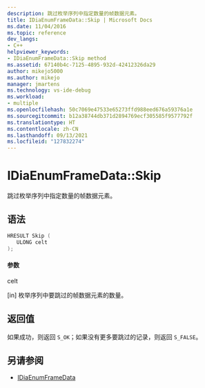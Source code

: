 ```yaml
---
description: 跳过枚举序列中指定数量的帧数据元素。
title: IDiaEnumFrameData::Skip | Microsoft Docs
ms.date: 11/04/2016
ms.topic: reference
dev_langs:
- C++
helpviewer_keywords:
- IDiaEnumFrameData::Skip method
ms.assetid: 67140b4c-7125-4895-932d-42412326da29
author: mikejo5000
ms.author: mikejo
manager: jmartens
ms.technology: vs-ide-debug
ms.workload:
- multiple
ms.openlocfilehash: 50c7069e47533e65273ffd988eed676a59376a1e
ms.sourcegitcommit: b12a38744db371d2894769ecf305585f9577792f
ms.translationtype: HT
ms.contentlocale: zh-CN
ms.lasthandoff: 09/13/2021
ms.locfileid: "127832274"
---
```

# <a name="idiaenumframedataskip"></a>IDiaEnumFrameData::Skip
跳过枚举序列中指定数量的帧数据元素。

## <a name="syntax"></a>语法

```C++
HRESULT Skip ( 
   ULONG celt
);
```

#### <a name="parameters"></a>参数
 celt

[in] 枚举序列中要跳过的帧数据元素的数量。

## <a name="return-value"></a>返回值
 如果成功，则返回 `S_OK`；如果没有更多要跳过的记录，则返回 `S_FALSE`。

## <a name="see-also"></a>另请参阅
- [IDiaEnumFrameData](../../debugger/debug-interface-access/idiaenumframedata.md)
